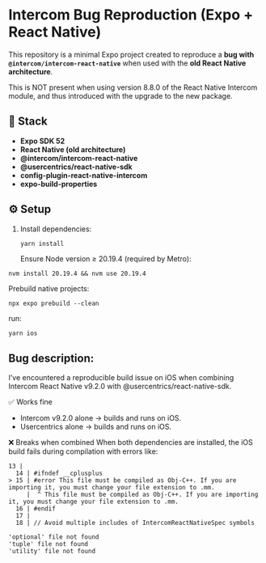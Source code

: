# Intercom Bug Reproduction (Expo + React Native)

This repository is a minimal Expo project created to reproduce a **bug with `@intercom/intercom-react-native`** when used with the **old React Native architecture**.

This is NOT present when using version 8.8.0 of the React Native Intercom module, and thus introduced with the upgrade to the new package.
## 🧱 Stack

- **Expo SDK 52**
- **React Native (old architecture)**
- **@intercom/intercom-react-native**
- **@usercentrics/react-native-sdk**
- **config-plugin-react-native-intercom**
- **expo-build-properties**

## ⚙️ Setup

1. Install dependencies:
   ```bash
   yarn install
   ```
   Ensure Node version ≥ 20.19.4 (required by Metro):

```
nvm install 20.19.4 && nvm use 20.19.4

```

Prebuild native projects:

```
npx expo prebuild --clean

```

run:

```
yarn ios

```

## Bug description:

I’ve encountered a reproducible build issue on iOS when combining Intercom React Native v9.2.0 with @usercentrics/react-native-sdk.

✅ Works fine

- Intercom v9.2.0 alone → builds and runs on iOS.
- Usercentrics alone → builds and runs on iOS.

❌ Breaks when combined
When both dependencies are installed, the iOS build fails during compilation with errors like:

```
13 |
  14 | #ifndef __cplusplus
> 15 | #error This file must be compiled as Obj-C++. If you are importing it, you must change your file extension to .mm.
     |  ^ This file must be compiled as Obj-C++. If you are importing it, you must change your file extension to .mm.
  16 | #endif
  17 |
  18 | // Avoid multiple includes of IntercomReactNativeSpec symbols
```

```
'optional' file not found
'tuple' file not found
'utility' file not found
```
